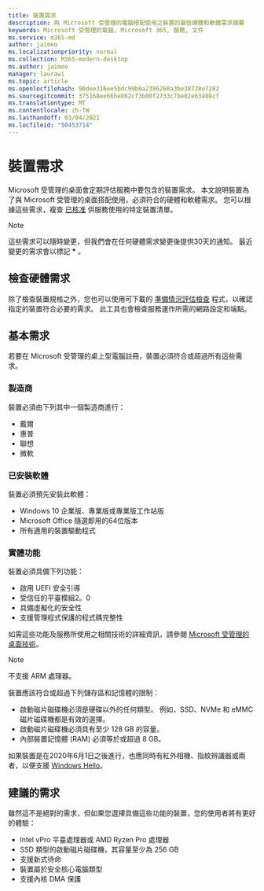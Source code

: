 ```yaml
---
title: 裝置需求
description: 與 Microsoft 受管理的電腦搭配使用之裝置的最低硬體和軟體需求摘要
keywords: Microsoft 受管理的電腦, Microsoft 365, 服務, 文件
ms.service: m365-md
author: jaimeo
ms.localizationpriority: normal
ms.collection: M365-modern-desktop
ms.author: jaimeo
manager: laurawi
ms.topic: article
ms.openlocfilehash: 90dee316ee5bdc99b6a2386260a3be38728e7282
ms.sourcegitcommit: 375168ee66be862cf3b00f2733c7be02e63408cf
ms.translationtype: MT
ms.contentlocale: zh-TW
ms.lasthandoff: 03/04/2021
ms.locfileid: "50453714"
---
```

# <a name="device-requirements"></a>裝置需求

Microsoft 受管理的桌面會定期評估服務中要包含的裝置需求。 本文說明裝置為了與 Microsoft 受管理的桌面搭配使用，必須符合的硬體和軟體需求。 您可以根據這些需求，複查 [已核准](device-list.md) 供服務使用的特定裝置清單。

> [!NOTE]
> 這些需求可以隨時變更，但我們會在任何硬體需求變更後提供30天的通知。 最近變更的需求會以標記 **\*** 。 

## <a name="check-hardware-requirements"></a>檢查硬體需求

除了檢查裝置規格之外，您也可以使用可下載的 [準備情況評估檢查](../get-ready/readiness-assessment-downloadable.md) 程式，以確認指定的裝置符合必要的需求。 此工具也會檢查服務運作所需的網路設定和端點。

## <a name="minimum-requirements"></a>基本需求

若要在 Microsoft 受管理的桌上型電腦註冊，裝置必須符合或超過所有這些需求。

### <a name="manufacturer"></a>製造商

裝置必須由下列其中一個製造商進行：

- 戴爾
- 惠普
- 聯想
- 微軟


### <a name="installed-software"></a>已安裝軟體

裝置必須預先安裝此軟體：

- Windows 10 企業版、專業版或專業版工作站版
- Microsoft Office 隨選即用的64位版本 
- 所有適用的裝置驅動程式


### <a name="physical-features"></a>實體功能

裝置必須具備下列功能：

- 啟用 UEFI 安全引導 
- 受信任的平臺模組2。0 
- 具備虛擬化的安全性 
- 支援管理程式保護的程式碼完整性 

如需這些功能及服務所使用之相關技術的詳細資訊，請參閱 [Microsoft 受管理的桌面技術](../intro/technologies.md)。

> [!NOTE]
> 不支援 ARM 處理器。

裝置應該符合或超過下列儲存區和記憶體的限制：

- 啟動磁片磁碟機必須是硬碟以外的任何類型。 例如，SSD、NVMe 和 eMMC 磁片磁碟機都是有效的選擇。
- 啟動磁片磁碟機必須具有至少 128 GB 的容量。
- 內部裝置記憶體 (RAM) 必須等於或超過 8 GB。

如果裝置是在2020年6月1日之後進行，也應同時有紅外相機、指紋辨識器或兩者，以便支援 [Windows Hello](https://docs.microsoft.com/windows-hardware/design/device-experiences/windows-hello-enhanced-sign-in-security)。

## <a name="recommended-requirements"></a>建議的需求

雖然這不是絕對的需求，但如果您選擇具備這些功能的裝置，您的使用者將有更好的體驗：

- Intel vPro 平臺處理器或 AMD Ryzen Pro 處理器
- SSD 類型的啟動磁片磁碟機，其容量至少為 256 GB
- 支援新式待命
- 裝置屬於安全核心電腦類型
- 支援內核 DMA 保護
